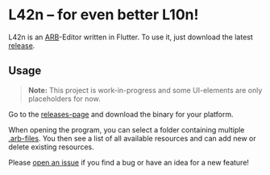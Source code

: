 # L42n – for even better L10n!

L42n is an [ARB][arb]-Editor written in Flutter. To use it, just download the latest [release][releases].


## Usage

> **Note:** This project is work-in-progress and some UI-elements are only placeholders for now.

Go to the [releases-page][releases] and download the binary for your platform.

When opening the program, you can select a folder containing multiple [.arb-files][arb]. You then see a list of all available resources and can add new or delete existing resources.

Please [open an issue][issue-create] if you find a bug or have an idea for a new feature!


[arb]: https://github.com/google/app-resource-bundle/wiki/ApplicationResourceBundleSpecification
[issue-create]: https://github.com/JonasWanke/l42n/issues/new
[releases]: https://github.com/JonasWanke/l42n/releases
